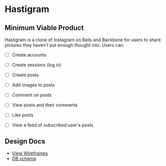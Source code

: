 # Hastigram

## Minimum Viable Product
Hastigram is a clone of Instagram on Rails and Backbone for users
to share pictures they haven't put enough thought into. Users can:

- [ ] Create accounts
- [ ] Create sessions (log in)
- [ ] Create posts
- [ ] Add images to posts
- [ ] Comment on posts
- [ ] View posts and their comments
- [ ] Like posts
- [ ] View a feed of subscribed user's posts


## Design Docs
* [View Wireframes][views]
* [DB schema][schema]

[views]: ./docs/views.md
[schema]: ./docs/schema.md
